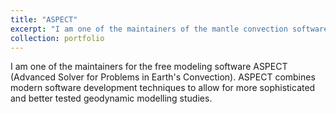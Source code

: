 ```yaml
---
title: "ASPECT"
excerpt: "I am one of the maintainers of the mantle convection software ASPECT. <br/><img src='/images/aspect-logo-mesh.png'>"
collection: portfolio
---
```


I am one of the maintainers for the free modeling software ASPECT (Advanced Solver for Problems in Earth's Convection). ASPECT combines modern software development techniques to allow for more sophisticated and better tested geodynamic modelling studies.
